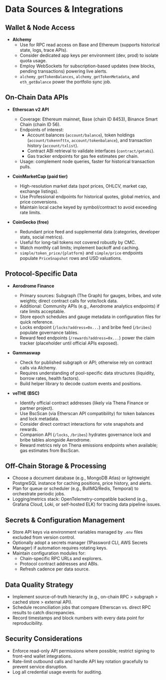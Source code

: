 # Data Sources & Integrations

## Wallet & Node Access
- **Alchemy**
  - Use for RPC read access on Base and Ethereum (supports historical state, logs, trace APIs).
  - Consider dedicated app keys per environment (dev, prod) to isolate quota usage.
  - Employ WebSockets for subscription-based updates (new blocks, pending transactions) powering live alerts.
  - `alchemy_getTokenBalances`, `alchemy_getTokenMetadata`, and `eth_getBalance` power the portfolio sync job.

## On-Chain Data APIs
- **Etherscan v2 API**
  - Coverage: Ethereum mainnet, Base (chain ID 8453), Binance Smart Chain (chain ID 56).
  - Endpoints of interest:
    - Account balances (`account/balance`), token holdings (`account/tokennfttx`, `account/tokenbalance`), and transaction history (`account/txlist`).
    - Contract ABI retrieval to validate interfaces (`contract/getabi`).
    - Gas tracker endpoints for gas fee estimates per chain.
  - Usage: complement node queries, faster for historical transaction pulls.

- **CoinMarketCap (paid tier)**
  - High-resolution market data (spot prices, OHLCV, market cap, exchange listings).
  - Use Professional endpoints for historical quotes, global metrics, and price conversions.
  - Maintain local cache keyed by symbol/contract to avoid exceeding rate limits.

- **CoinGecko (free)**
  - Redundant price feed and supplemental data (categories, developer stats, social metrics).
  - Useful for long-tail tokens not covered robustly by CMC.
  - Watch monthly call limits; implement backoff and caching.
  - `simple/token_price/{platform}` and `simple/price` endpoints populate `PriceSnapshot` rows and USD valuations.

## Protocol-Specific Data
- **Aerodrome Finance**
  - Primary sources: Subgraph (The Graph) for gauges, bribes, and vote weights; direct contract calls for vote/lock data.
  - Additional: Community APIs (e.g., Aerodrome analytics endpoints) if rate limits acceptable.
  - Store epoch schedules and gauge metadata in configuration files for quick reference.
  - Locks endpoint (`/locks?address=0x...`) and bribe feed (`/bribes`) populate governance tables.
  - Reward feed endpoints (`/rewards?address=0x...`) power the claim tracker (placeholder until official APIs exposed).

- **Gammaswap**
  - Check for published subgraph or API; otherwise rely on contract calls via Alchemy.
  - Requires understanding of pool-specific data structures (liquidity, borrow rates, health factors).
  - Build helper library to decode custom events and positions.

- **veTHE (BSC)**
  - Identify official contract addresses (likely via Thena Finance or partner project).
  - Use BscScan (via Etherscan API compatibility) for token balances and lock metadata.
  - Consider direct contract interactions for vote snapshots and rewards.
  - Companion API (`/locks`, `/bribes`) hydrates governance lock and bribe tables alongside Aerodrome.
  - Reward metrics rely on Thena emissions endpoints when available; gas estimates from BscScan.

## Off-Chain Storage & Processing
- Choose a document database (e.g., MongoDB Atlas) or lightweight PostgreSQL instance for caching positions, price history, and alerts.
- Plan for queue or scheduler (e.g., BullMQ/Redis, Temporal) to orchestrate periodic jobs.
- Logging/metrics stack: OpenTelemetry-compatible backend (e.g., Grafana Cloud, Loki, or self-hosted ELK) for tracing data pipeline issues.

## Secrets & Configuration Management
- Store API keys via environment variables managed by `.env` files excluded from version control.
- Optionally adopt a secrets manager (1Password CLI, AWS Secrets Manager) if automation requires rotating keys.
- Maintain configuration modules for:
  - Chain-specific RPC URLs and explorers.
  - Protocol contract addresses and ABIs.
  - Refresh cadence per data source.

## Data Quality Strategy
- Implement source-of-truth hierarchy (e.g., on-chain RPC > subgraph > cached store > external API).
- Schedule reconciliation jobs that compare Etherscan vs. direct RPC results to catch discrepancies.
- Record timestamps and block numbers with every data point for reproducibility.

## Security Considerations
- Enforce read-only API permissions where possible; restrict signing to front-end wallet integrations.
- Rate-limit outbound calls and handle API key rotation gracefully to prevent service disruption.
- Log all credential usage events for auditing.
